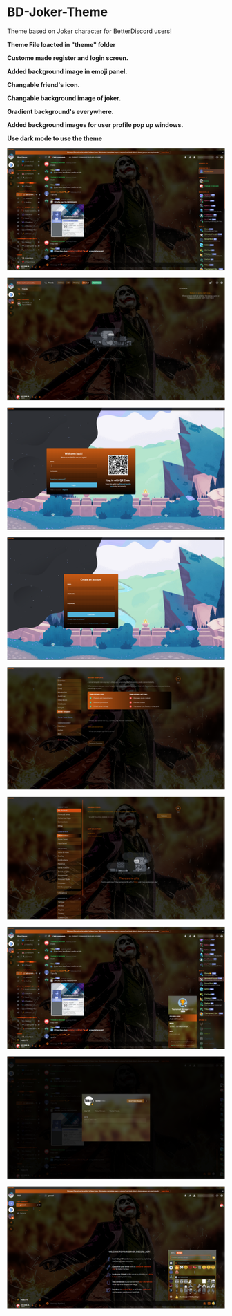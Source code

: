 # BD-Joker-Theme
Theme based on Joker character for BetterDiscord users!

**Theme File loacted in "theme" folder**

**Custome made register and login screen.**


**Added background image in emoji panel.**


**Changable friend's icon.**


**Changable background image of joker.**


**Gradient background's everywhere.**


**Added background images for user profile pop up windows.**

**Use dark mode to use the theme**

![server-chat-screen](Theme-Images/server-chat.jpg)

![friends-panel-screen](Theme-Images/friends-panel.jpg)

![login-screen](Theme-Images/login.jpg)

![register-screen](Theme-Images/register.jpg)

![server-settings-screen](Theme-Images/server-settings.jpg)

![user-settings-screen](Theme-Images/user-settings.jpg)

![user-info-screen](Theme-Images/user-info.jpg)

![user-pop=up-windows-screen](Theme-Images/user-pop-up-window.jpg)

![emoji-background-screen](Theme-Images/emoji-background.jpg)
